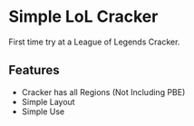 # Simple LoL Cracker

First time try at a League of Legends Cracker.

## Features

- Cracker has all Regions (Not Including PBE)
- Simple Layout
- Simple Use